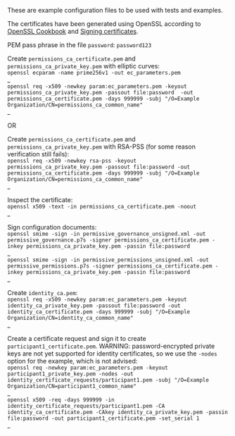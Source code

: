 These are example configuration files to be used with tests and examples.

The certificates have been generated using OpenSSL according to [OpenSSL Cookbook](https://www.feistyduck.com/library/openssl-cookbook/online/) and [Signing certificates](https://www.ibm.com/docs/en/license-metric-tool?topic=certificate-step-2-signing-certificates).

PEM pass phrase in the file `password`: `password123` 

Create `permissions_ca_certificate.pem` and `permissions_ca_private_key.pem` with elliptic curves:\
`openssl ecparam -name prime256v1 -out ec_parameters.pem`\
_\
`openssl req -x509 -newkey param:ec_parameters.pem -keyout permissions_ca_private_key.pem -passout file:password  -out permissions_ca_certificate.pem -days 999999 -subj "/O=Example Organization/CN=permissions_ca_common_name"`\
_

OR

Create `permissions_ca_certificate.pem` and `permissions_ca_private_key.pem` with RSA-PSS (for some reason verification still fails):\
`openssl req -x509 -newkey rsa-pss -keyout permissions_ca_private_key.pem -passout file:password -out permissions_ca_certificate.pem -days 999999 -subj "/O=Example Organization/CN=permissions_ca_common_name"`\
_





Inspect the certificate:\
`openssl x509 -text -in permissions_ca_certificate.pem -noout`\
_

Sign configuration documents:\
`openssl smime -sign -in permissive_governance_unsigned.xml -out permissive_governance.p7s -signer permissions_ca_certificate.pem -inkey permissions_ca_private_key.pem -passin file:password`\
_\
`openssl smime -sign -in permissive_permissions_unsigned.xml -out permissive_permissions.p7s -signer permissions_ca_certificate.pem -inkey permissions_ca_private_key.pem -passin file:password`\
_


Create `identity_ca.pem`:\
`openssl req -x509 -newkey param:ec_parameters.pem -keyout identity_ca_private_key.pem -passout file:password -out identity_ca_certificate.pem -days 999999 -subj "/O=Example Organization/CN=identity_ca_common_name"`\
_


Create a certificate request and sign it to create `participant1_certificate.pem`. WARNING: password-encrypted private keys are not yet supported for identity certificates, so we use the `-nodes` option for the example, which is not advised:\
`openssl req -newkey param:ec_parameters.pem -keyout participant1_private_key.pem -nodes -out identity_certificate_requests/participant1.pem -subj "/O=Example Organization/CN=participant1_common_name"`\
_\
`openssl x509 -req -days 999999 -in identity_certificate_requests/participant1.pem -CA identity_ca_certificate.pem -CAkey identity_ca_private_key.pem -passin file:password -out participant1_certificate.pem -set_serial 1`\
_
